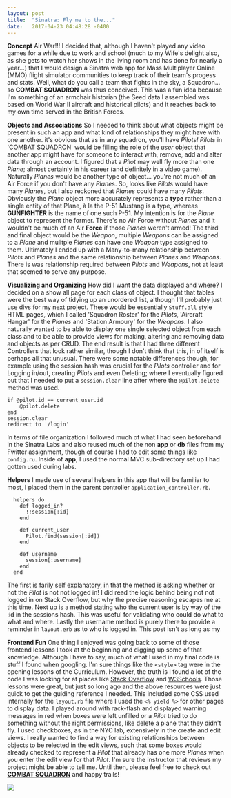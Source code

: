 ```yaml
---
layout: post
title:  "Sinatra: Fly me to the..."
date:   2017-04-23 04:48:28 -0400
---
```



**Concept**
Air War!!! I decided that, although I haven't played any video games for a while due to work and school (much to my Wife's delight also, as she gets to watch her shows in the living room and has done for nearly a year...) that I would design a Sinatra web app for Mass Multiplayer Online (MMO) flight simulator communities to keep track of their team's progess and stats. Well, what do you call a team that fights in the sky, a Squadron... so **COMBAT SQUADRON** was thus conceived. This was a fun idea because I'm something of an armchair historian (the Seed data I assembled was based on World War II aircraft and historical pilots) and it reaches back to my own time served in the British Forces.

**Objects and Associations**
So I needed to think about what objects might be present in such an app and what kind of relationships they might have with one another. it's obvious that as in any squadron, you'll have *Pilots!* *Pilots* in 'COMBAT SQUADRON' would be filling the role of the *user* object that another app might have for someone to interact with, remove, add and alter data through an account. I figured that a *Pilot* may well fly more than one *Plane*; almost certainly in his career (and definitely in a video game). Naturally *Planes* would be another type of object... you're not much of an Air Force if you don't have any *Planes*. So, looks like *Pilots* would have many *Planes*, but I also reckoned that *Planes* could have many *Pilots*. Obviously the *Plane* object more accurately represents a **type** rather than a single entity of that Plane, à la the P-51 Mustang is a type, whereas **GUNFIGHTER** is the name of one such P-51. My intention is for the *Plane* object to represent the former. There's no Air Force without *Planes* and it wouldn't be much of an Air **Force** if those *Planes* weren't armed! The third and final object would be the *Weapon*, multiple *Weapons* can be assigned to a *Plane* and mulitple *Planes* can have one *Weapon* type assigned to them. Ultimately I ended up with a Many-to-many relationship between *Pilots* and *Planes* and the same relationship between *Planes* and *Weapons*. There is was relationship required between *Pilots* and *Weapons*, not at least that seemed to serve any purpose.

**Visualizing and Organizing**
How did I want the data displayed and where? I decided on a show all page for each class of object. I thought that tables were the best way of tidying up an unordered list, although I'll probably just use divs for my next project. These would be essentially `Stuff.all` style HTML pages, which I called 'Squadron Roster' for the *Pilots*, 'Aircraft Hangar' for the *Planes* and 'Station Armoury' for the *Weapons*. I also naturally wanted to be able to display one single selected object from each class and to be able to provide views for making, altering and removing data and objects as per CRUD. The end result is that I had three different Controllers that look rather similar, though I don't think that this, in of itself is perhaps all that unusual. There were some notable differences though, for example using the session hash was crucial for the *Pilots* controller and for Logging in/out,  creating *Pilots* and even Deleting; where I eventually figured out that I needed to put a `session.clear` line after where the `@pilot.delete` method was used.

```      
if @pilot.id == current_user.id
	@pilot.delete
end
session.clear
redirect to '/login'
```

In terms of file organization I followed much of what I had seen beforehand in the Sinatra Labs and also reused much of the non **app** or **db** files from my Fwitter assignment, though of course I had to edit some things like `config.ru`. Inside of **app**, I used the normal MVC sub-directory set up I had gotten used during labs.

**Helpers**
I made use of several helpers in this app that will be familiar to most, I placed them in the parent controller `application_controller.rb`.

```
  helpers do
    def logged_in?
      !!session[:id]
    end

    def current_user
      Pilot.find(session[:id])
    end

    def username
      session[:username]
    end
  end
```

The first is farily self explanatory, in that the method is asking whether or not the *Pilot* is not not logged in! I did read the logic behind being not not logged in on Stack Overflow, but why the precise reasoning escapes me at this time. Next up is a method stating who the current user is by way of the :id in the sessions hash. This was useful for validating who could do what to what and where. Lastly the username method is purely there to provide a reminder in `layout.erb` as to who is logged in. This post isn't as long as my 

**Frontend Fun**
One thing I enjoyed was going back to some of those frontend lessons I took at the beginning and digging up some of that knowledge. Although I have to say, much of what I used in my final code is stuff I found when googling. I'm sure things like the `<style>` tag were in the opening lessons of the Curriculum. However, the truth is I found a lot of the code I was looking for at places like [Stack Overflow](http://stackoverflow.com/) and [W3Schools](https://www.w3schools.com/). Those lessons were great, but just so long ago and the above resources were just quick to get the guiding reference I needed. This included some CSS used internally for the `layout.rb` file where I used the `<% yield %>` for other pages to display data. I played around with rack-flash and displayed warning messages in red when boxes were left unfilled or a *Pilot* tried to do something without the right permissions, like delete a plane that they didn't fly. I used checkboxes, as in the NYC lab, extensively in the create and edit views. I really wanted to find a way for existing relationships between objects to be relected in the edit views, such that some boxes would already checked to represent a *Pilot* that already has one more *Planes* when you enter the edit view for that *Pilot*. I'm sure the instructor that reviews my project might be able to tell me. Until then, please feel free to check out [**COMBAT SQUADRON**](https://github.com/jonpstone/portfolio-project-sinatra-combat-squadron) and happy trails!

![](http://orig09.deviantart.net/3fa5/f/2015/171/a/f/2_by_roen911-d8y27xx.jpg)
